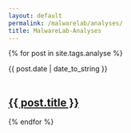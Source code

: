 ```yaml
---
layout: default
permalink: /malwarelab/analyses/
title: MalwareLab-Analyses
---
```


 {% for post in site.tags.analyse %}
  <article>
  <div class="date"><time datetime="{{ post.date | date: "%Y-%m-%d" }}">{{ post.date | date_to_string }}</time></div><br>
</article>
    <h2>
      <a href="{{ post.url }}">{{ post.title }}</a>
    </h2>

{% endfor %}
